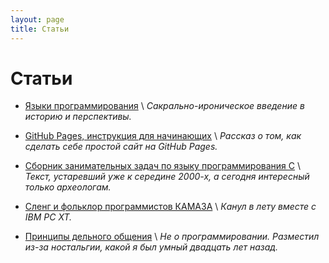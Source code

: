 ```yaml
---
layout: page
title: Статьи
---
```


# Статьи

* [Языки программирования](program-languages) \\
  *Сакрально-ироническое введение в историю и перспективы.*

* [GitHub Pages, инструкция для начинающих](github-pages) \\
  *Рассказ о том, как сделать себе простой сайт на GitHub Pages.*

* [Сборник занимательных задач по языку программирования C](c-book-of-problems) \\
  *Текст, устаревший уже к середине 2000-х, а сегодня интересный только археологам.*

* [Сленг и фольклор программистов КАМАЗА](slang) \\
  *Канул в лету вместе с IBM PC XT.*

* [Принципы дельного общения](efficient-communication-principles) \\
  *Не о программировании. Разместил из-за ностальгии, какой я был умный двадцать лет назад.*
